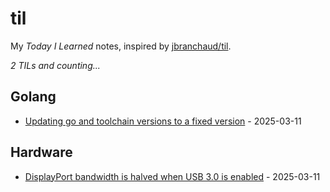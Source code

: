 # til

My _Today I Learned_ notes, inspired by [jbranchaud/til](https://github.com/jbranchaud/til).

_2 TILs and counting..._

## Golang

- [Updating go and toolchain versions to a fixed version](./Golang/updating_go_and_toolchain_versions_at_once.md) - 2025-03-11

## Hardware
- [DisplayPort bandwidth is halved when USB 3.0 is enabled](./Hardware/displayport_bandwidth_halved_on_usb3.0.md) - 2025-03-11
